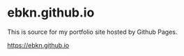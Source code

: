 # ebkn.github.io

This is source for my portfolio site hosted by Github Pages.

https://ebkn.github.io
